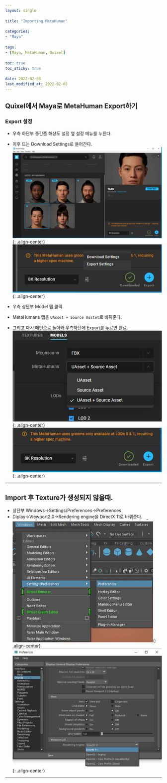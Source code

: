 ```yaml
---
layout: single

title: "Importing MetaHuman"

categories:
- "Maya"

tags:
- [Maya, MetaHuman, Quixel]

toc: true
toc_sticky: true

date: 2022-02-08
last_modified_at: 2022-02-08
---  
```


Quixel에서 Maya로 MetaHuman Export하기
---  
  
### Export 설정  
  
  * 우측 하단부 중간쯤 해상도 설정 옆 설정 메뉴를 누른다.
  * 이후 뜨는 Download Settings로 들어간다.
![1](/Images/Maya/maya_metahuman1.PNG){: .align-center}
![2](/Images/Maya/maya_metahuman2.PNG){: .align-center}  
  
  * 우측 상단부 Model 탭 클릭
  * MetaHumans 탭을 `UAsset + Source Asstet`로 바꿔준다.
  * 그리고 다시 메인으로 돌아와 우측하단에 Export를 누르면 완료.
![3](/Images/Maya/maya_metahuman3.PNG){: .align-center}
![4](/Images/Maya/maya_metahuman4.PNG){: .align-center}  
  
---  
  
Import 후 Texture가 생성되지 않을때.
---  
  
  * 상단부 Windows->Settings/Preferences->Preferences
  * Diplay->Viewport2.0->Rendering engine을 DirectX 11로 바꿔준다.
![5](/Images/Maya/maya_metahuman5.PNG){: .align-center}
![6](/Images/Maya/maya_metahuman6.PNG){: .align-center}  
  
  
---  
  

  
